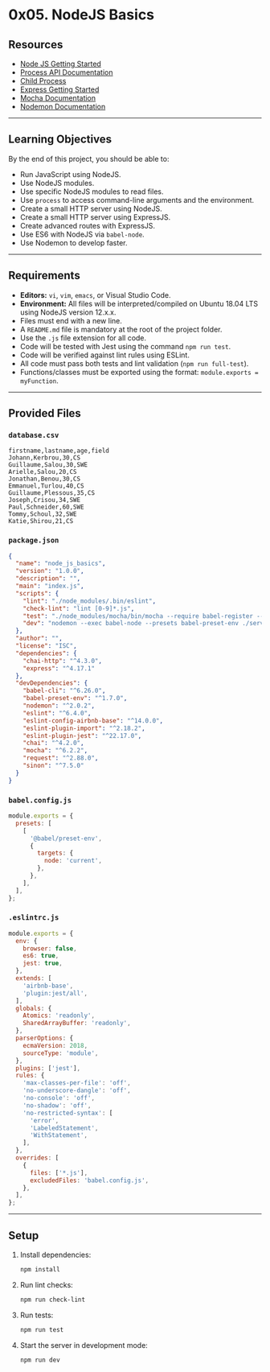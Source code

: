 # 0x05. NodeJS Basics

## Resources
- [Node JS Getting Started](https://nodejs.org/en/docs/guides/getting-started-guide/)
- [Process API Documentation](https://nodejs.org/api/process.html)
- [Child Process](https://nodejs.org/api/child_process.html)
- [Express Getting Started](https://expressjs.com/en/starter/installing.html)
- [Mocha Documentation](https://mochajs.org/)
- [Nodemon Documentation](https://nodemon.io/)

---

## Learning Objectives
By the end of this project, you should be able to:

- Run JavaScript using NodeJS.
- Use NodeJS modules.
- Use specific NodeJS modules to read files.
- Use `process` to access command-line arguments and the environment.
- Create a small HTTP server using NodeJS.
- Create a small HTTP server using ExpressJS.
- Create advanced routes with ExpressJS.
- Use ES6 with NodeJS via `babel-node`.
- Use Nodemon to develop faster.

---

## Requirements
- **Editors:** `vi`, `vim`, `emacs`, or Visual Studio Code.
- **Environment:** All files will be interpreted/compiled on Ubuntu 18.04 LTS using NodeJS version 12.x.x.
- Files must end with a new line.
- A `README.md` file is mandatory at the root of the project folder.
- Use the `.js` file extension for all code.
- Code will be tested with Jest using the command `npm run test`.
- Code will be verified against lint rules using ESLint.
- All code must pass both tests and lint validation (`npm run full-test`).
- Functions/classes must be exported using the format: `module.exports = myFunction`.

---

## Provided Files

### `database.csv`
```csv
firstname,lastname,age,field
Johann,Kerbrou,30,CS
Guillaume,Salou,30,SWE
Arielle,Salou,20,CS
Jonathan,Benou,30,CS
Emmanuel,Turlou,40,CS
Guillaume,Plessous,35,CS
Joseph,Crisou,34,SWE
Paul,Schneider,60,SWE
Tommy,Schoul,32,SWE
Katie,Shirou,21,CS
```

### `package.json`
```json
{
  "name": "node_js_basics",
  "version": "1.0.0",
  "description": "",
  "main": "index.js",
  "scripts": {
    "lint": "./node_modules/.bin/eslint",
    "check-lint": "lint [0-9]*.js",
    "test": "./node_modules/mocha/bin/mocha --require babel-register --exit",
    "dev": "nodemon --exec babel-node --presets babel-preset-env ./server.js ./database.csv"
  },
  "author": "",
  "license": "ISC",
  "dependencies": {
    "chai-http": "^4.3.0",
    "express": "^4.17.1"
  },
  "devDependencies": {
    "babel-cli": "^6.26.0",
    "babel-preset-env": "^1.7.0",
    "nodemon": "^2.0.2",
    "eslint": "^6.4.0",
    "eslint-config-airbnb-base": "^14.0.0",
    "eslint-plugin-import": "^2.18.2",
    "eslint-plugin-jest": "^22.17.0",
    "chai": "^4.2.0",
    "mocha": "^6.2.2",
    "request": "^2.88.0",
    "sinon": "^7.5.0"
  }
}
```

### `babel.config.js`
```javascript
module.exports = {
  presets: [
    [
      '@babel/preset-env',
      {
        targets: {
          node: 'current',
        },
      },
    ],
  ],
};
```

### `.eslintrc.js`
```javascript
module.exports = {
  env: {
    browser: false,
    es6: true,
    jest: true,
  },
  extends: [
    'airbnb-base',
    'plugin:jest/all',
  ],
  globals: {
    Atomics: 'readonly',
    SharedArrayBuffer: 'readonly',
  },
  parserOptions: {
    ecmaVersion: 2018,
    sourceType: 'module',
  },
  plugins: ['jest'],
  rules: {
    'max-classes-per-file': 'off',
    'no-underscore-dangle': 'off',
    'no-console': 'off',
    'no-shadow': 'off',
    'no-restricted-syntax': [
      'error',
      'LabeledStatement',
      'WithStatement',
    ],
  },
  overrides: [
    {
      files: ['*.js'],
      excludedFiles: 'babel.config.js',
    },
  ],
};
```

---

## Setup
1. Install dependencies:
   ```bash
   npm install
   ```
2. Run lint checks:
   ```bash
   npm run check-lint
   ```
3. Run tests:
   ```bash
   npm run test
   ```
4. Start the server in development mode:
   ```bash
   npm run dev
   ```
